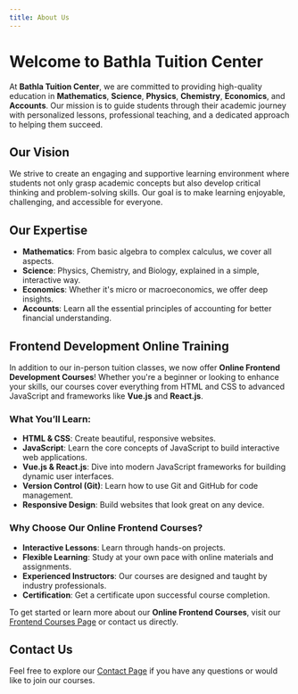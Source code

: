 ```yaml
---
title: About Us
---
```


# Welcome to Bathla Tuition Center

At **Bathla Tuition Center**, we are committed to providing high-quality education in **Mathematics**, **Science**, **Physics**, **Chemistry**, **Economics**, and **Accounts**. Our mission is to guide students through their academic journey with personalized lessons, professional teaching, and a dedicated approach to helping them succeed.

## Our Vision

We strive to create an engaging and supportive learning environment where students not only grasp academic concepts but also develop critical thinking and problem-solving skills. Our goal is to make learning enjoyable, challenging, and accessible for everyone.

## Our Expertise

- **Mathematics**: From basic algebra to complex calculus, we cover all aspects.
- **Science**: Physics, Chemistry, and Biology, explained in a simple, interactive way.
- **Economics**: Whether it's micro or macroeconomics, we offer deep insights.
- **Accounts**: Learn all the essential principles of accounting for better financial understanding.

## Frontend Development Online Training

In addition to our in-person tuition classes, we now offer **Online Frontend Development Courses**! Whether you're a beginner or looking to enhance your skills, our courses cover everything from HTML and CSS to advanced JavaScript and frameworks like **Vue.js** and **React.js**.

### What You’ll Learn:

- **HTML & CSS**: Create beautiful, responsive websites.
- **JavaScript**: Learn the core concepts of JavaScript to build interactive web applications.
- **Vue.js & React.js**: Dive into modern JavaScript frameworks for building dynamic user interfaces.
- **Version Control (Git)**: Learn how to use Git and GitHub for code management.
- **Responsive Design**: Build websites that look great on any device.

### Why Choose Our Online Frontend Courses?

- **Interactive Lessons**: Learn through hands-on projects.
- **Flexible Learning**: Study at your own pace with online materials and assignments.
- **Experienced Instructors**: Our courses are designed and taught by industry professionals.
- **Certification**: Get a certificate upon successful course completion.

To get started or learn more about our **Online Frontend Courses**, visit our [Frontend Courses Page](/frontend-courses.html) or contact us directly.

## Contact Us

Feel free to explore our [Contact Page](/contact.html) if you have any questions or would like to join our courses.
